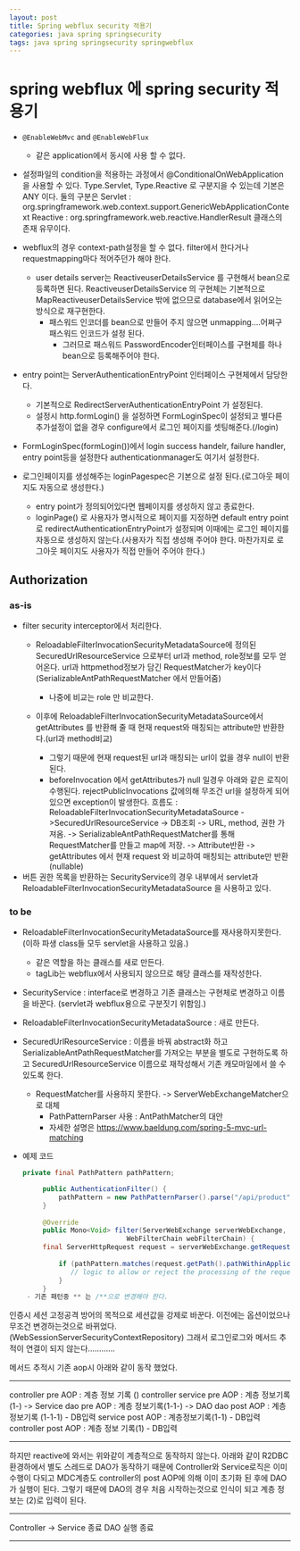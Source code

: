 ```yaml
---
layout: post
title: Spring webflux security 적용기
categories: java spring springsecurity
tags: java spring springsecurity springwebflux
---
```


# spring webflux 에 spring security 적용기

- `@EnableWebMvc` and `@EnableWebFlux`
   - 같은 application에서 동시에 사용 할 수 없다.

- 설정파일의 condition을 적용하는 과정에서 @ConditionalOnWebApplication을 사용할 수 있다.
  Type.Servlet, Type.Reactive 로 구분지을 수 있는데 기본은 ANY 이다.
  둘의 구분은
  Servlet : org.springframework.web.context.support.GenericWebApplicationContext
  Reactive : org.springframework.web.reactive.HandlerResult
  클래스의 존재 유무이다.

- webflux의 경우 context-path설정을 할 수 없다. filter에서 한다거나 requestmapping마다 적어주던가 해야 한다.
  - user details server는 ReactiveuserDetailsService 를 구현해서 bean으로 등록하면 된다.
    ReactiveuserDetailsService 의 구현체는 기본적으로 MapReactiveuserDetailsService 밖에 없으므로 database에서 읽어오는 방식으로 재구현한다.
    - 패스워드 인코더를 bean으로 만들어 주지 않으면 unmapping....어쩌구 패스워드 인코드가 설정 된다.
      - 그러므로 패스워드 PasswordEncoder인터페이스를 구현체를 하나 bean으로 등록해주어야 한다.
- entry point는 ServerAuthenticationEntryPoint 인터페이스 구현체에서 담당한다.
  - 기본적으로 RedirectServerAuthenticationEntryPoint 가 설정된다.
  - 설정시 http.formLogin() 을 설정하면 FormLoginSpec이 설정되고 별다른 추가설정이 없을 경우 configure에서 로그인 페이지를 셋팅해준다.(/login) 

- FormLoginSpec(formLogin())에서 login success handelr, failure handler, entry point등을 설정한다 authenticationmanager도 여기서 설정한다.

- 로그인페이지를 생성해주는 loginPagespec은 기본으로 설정 된다.(로그아웃 페이지도 자동으로 생성한다.)
  - entry point가 정의되어있다면 웹페이지를 생성하지 않고 종료한다.
  - loginPage() 로 사용자가 명시적으로 페이지를 지정하면 default entry point로 redirectAuthenticationEntryPoint가 설정되며 이때에는 로그인 페이지를 자동으로 생성하지 않는다.(사용자가 직접 생성해 주어야 한다. 마찬가지로 로그아웃 페이지도 사용자가 직접 만들어 주어야 한다.)
    	


## Authorization

### as-is

 - filter security interceptor에서 처리한다.
	- ReloadableFilterInvocationSecurityMetadataSource에 정의된 SecuredUrlResourceService 으로부터 url과 method, role정보를 모두 얻어온다. 
	url과 httpmethod정보가 담긴 RequestMatcher가 key이다(SerializableAntPathRequestMatcher 에서 만들어줌)
		- 나중에 비교는 role 만 비교한다.

	- 이후에 ReloadableFilterInvocationSecurityMetadataSource에서 getAttributes 를 반환해 줄 때 현재 request와 매칭되는 attribute만 반환한다.(url과 method비교)
		- 그렇기 때문에 현재 request된 url과 매칭되는 url이 없을 경우 null이 반환된다.
		- beforeInvocation 에서 getAttributes가 null 일경우 아래와 같은 로직이 수행된다.
			rejectPublicInvocations 값에의해 무조건 url을 설정하게 되어있으면 exception이 발생한다.
	흐름도 : 
	ReloadableFilterInvocationSecurityMetadataSource 
		->SecuredUrlResourceService 
			-> DB조회 
			-> URL, method, 권한 가져옴. 
				-> SerializableAntPathRequestMatcher를 통해 RequestMatcher를 만들고 map에 저장. 
			-> Attribute반환
		-> getAttributes 에서 현재 request 와 비교하여 매칭되는 attribute만 반환(nullable)
- 버튼 권한 목록을 반환하는 SecurityService의 경우 내부에서 servlet과 ReloadableFilterInvocationSecurityMetadataSource 을 사용하고 있다. 
	
### to be

- ReloadableFilterInvocationSecurityMetadataSource를 재사용하지못한다.(이하 파생 class들 모두 servlet을 사용하고 있음.)
  - 같은 역할을 하는 클래스를 새로 만든다.
  -  tagLib는 webflux에서 사용되지 않으므로 해당 클래스를 재작성한다.
  


- SecurityService : interface로 변경하고 기존 클래스는 구현체로 변경하고 이름을 바꾼다. (servlet과 webflux용으로 구분짓기 위함임.)

- ReloadableFilterInvocationSecurityMetadataSource : 새로 만든다.

- SecuredUrlResourceService : 이름을 바꿔 abstract화 하고 SerializableAntPathRequestMatcher를 가져오는 부분을 별도로 구현하도록 하고 SecuredUrlResourceService 이름으로 재작성해서 기존 캐모마일에서 쓸 수 있도록 한다.
	- RequestMatcher를 사용하지 못한다. -> ServerWebExchangeMatcher으로 대체
		- PathPatternParser 사용 : AntPathMatcher의 대안
		- 자세한 설명은 https://www.baeldung.com/spring-5-mvc-url-matching
	
- 예제 코드

   ```java
   private final PathPattern pathPattern;

   		public AuthenticationFilter() {
			pathPattern = new PathPatternParser().parse("/api/product");
   		}
   	
   		@Override
   		public Mono<Void> filter(ServerWebExchange serverWebExchange,
   							 WebFilterChain webFilterChain) {
   		final ServerHttpRequest request = serverWebExchange.getRequest();
   	
   			if (pathPattern.matches(request.getPath().pathWithinApplication())) {
   			   // logic to allow or reject the processing of the request
   			}
   		}
   	- 기존 패턴중 ** 는 /**으로 변경해야 한다.
   ```



인증시 세션 고정공격 방어의 목적으로 세션값을 강제로 바꾼다.
이전에는 옵션이었으나 무조건 변경하는것으로 바뀌었다.(WebSessionServerSecurityContextRepository)
그래서 로그인로그와 메서드 추적이 연결이 되지 않는다............

메서드 추적시 기존 aop시 아래와 같이 동작 했었다.

------

controller pre AOP : 계층 정보 기록 ()
	controller 
		service pre AOP : 계층 정보기록(1-)
		-> Service
			dao pre AOP : 계층 정보기록(1-1-)
			-> DAO
			dao post AOP : 계층정보기록 (1-1-1) - DB입력
		service post AOP : 계층정보기록(1-1) - DB입력
controller post AOP : 계층 정보 기록(1) - DB입력

------

하지만 reactive에 와서는 위와같이 계층적으로 동작하지 않는다.
아래와 같이 R2DBC환경하에서 별도 스레드로 DAO가 동작하기 때문에 Controller와 Service로직은 이미 수행이 다되고 MDC계층도 controller의 post AOP에 의해 이미 초기화 된 후에 DAO가 실행이 된다.
그렇기 때문에 DAO의 경우 처음 시작하는것으로 인식이 되고 계층 정보는 (2)로 입력이 된다.

-----
Controller 
	-> Service
종료
DAO 실행
종료

------
